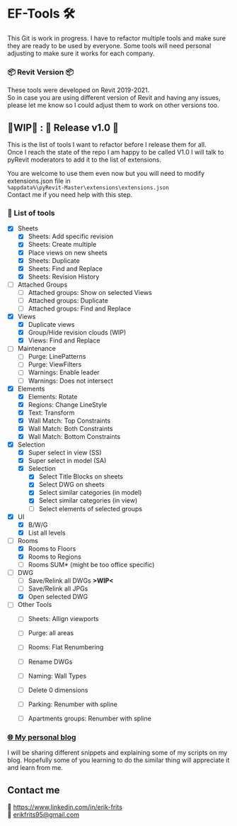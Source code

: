 # EF-Tools 🛠
This Git is work in progress. I have to refactor multiple tools and make sure they are ready to be used by everyone. 
Some tools will need personal adjusting to make sure it works for each company. 

### 📦 Revit Version 📦
These tools were developed on Revit 2019-2021.  
So in case you are using different version of Revit and having any issues,  
please let me know so I could adjust them to work on other versions too.

## 🚧WIP🚧 : 🎉 Release v1.0 🎉
This is the list of tools I want to refactor before I release them for all.  
Once I reach the state of the repo I am happy to be called V1.0 I will talk to pyRevit moderators to 
add it to the list of extensions.  

You are welcome to use them even now but you will need to modify extensions.json file in  
`%appdata%\pyRevit-Master\extensions\extensions.json`  
Contact me if you need help with this step.


### 📜 List of tools

- [x] Sheets
    - [x] Sheets: Add specific revision
    - [x] Sheets: Create multiple
    - [x] Place views on new sheets
    - [x] Sheets: Duplicate
    - [x] Sheets: Find and Replace
    - [x] Sheets: Revision History
    
- [ ] Attached Groups
    - [ ] Attached groups: Show on selected Views
    - [ ] Attached groups: Duplicate 
    - [ ] Attached groups: Find and Replace 
        
- [x] Views
    - [x] Duplicate views
    - [x] Group/Hide revision clouds (WIP)
    - [x] Views: Find and Replace
    
- [ ] Maintenance
    - [ ] Purge: LinePatterns
    - [ ] Purge: ViewFilters
    - [ ] Warnings: Enable leader
    - [ ] Warnings: Does not intersect
    
- [x] Elements
    - [x] Elements: Rotate
    - [x] Regions: Change LineStyle
    - [x] Text: Transform 
    - [x] Wall Match: Top Constraints
    - [x] Wall Match: Both Constraints
    - [x] Wall Match: Bottom Constraints
    
- [x] Selection
    - [x] Super select in view (SS)
    - [x] Super select in model (SA)
    - [x] Selection
        - [x] Select Title Blocks on sheets
        - [x] Select DWG on sheets
        - [x] Select similar categories (in model)
        - [x] Select similar categories (in view)
        - [ ] Select elements of selected groups
- [x] UI
    - [x] B/W/G 
    - [x] List all levels
           
- [ ] Rooms
    - [x] Rooms to Floors
    - [x] Rooms to Regions
    - [ ] Rooms SUM* (might be too office specific)
    
- [ ] DWG
    - [ ] Save/Relink all DWGs **>WIP<**
    - [ ] Save/Relink all JPGs
    - [x] Open selected DWG
        
- [ ] Other Tools 
    - [ ] Sheets: Allign viewports
    - [ ] Purge: all areas
    - [ ] Rooms: Flat Renumbering
    - [ ] Rename DWGs
    - [ ] Naming: Wall Types 
    - [ ] Delete 0 dimensions
    - [ ] Parking: Renumber with spline
    - [ ] Apartments groups: Renumber with spline 


### [🌐 My personal blog ](www.erikfrits.com/blog "Erik Frits - Blog") 
I will be sharing different snippets and explaining some of my scripts on my blog. 
Hopefully some of you learning to do the similar thing will appreciate it and learn from me.

## Contact me

🤵 https://www.linkedin.com/in/erik-frits  
📨 erikfrits95@gmail.com

